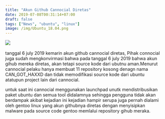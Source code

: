 ```yaml
---
title: "Akun Github Cannocial Diretas"
date: 2019-07-08T00:31:14+07:00
draft: false
tags: ["News", "ubuntu", "linux"]
image: /img/Ubuntu_18.04.png
---
```

<img src="/img/Ubuntu_18.04.png" class="content-img">

<br/>
</br>
tanggal 6 july 2019 kemarin akun github cannocial diretas, Pihak connocial juga sudah mengkonvirmasi bahwa pada tanggal 6 july 2019 bahwa akun gihub mereka diretas, akan tetapi source kode dari ubutnu aman.Menurut cannocial pelaku hanya membuat 11 repository kosong denagn nama CAN_GOT_HAXXD dan tidak memodifikasi source kode dari ubuntu atatupun project lain dari cannocial. 

untuk saat ini cannocial menggunakan launchpad unutk mendistribusikan paket ubuntu dan semua tool didalamnya sehingga pengguna tidak akan berdampak akibat kejadian ini
kejadian hampir serupa juga pernah dialami oleh gentoo linux yang akun githubnya diretas dengan menyisipkan malware pada source code gentoo memlalui repository gihub meraka.